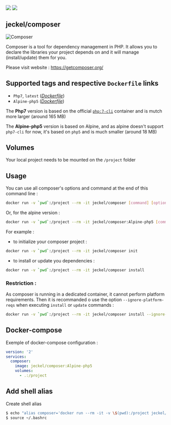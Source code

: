 [![](https://images.microbadger.com/badges/image/jeckel/composer.svg)](https://microbadger.com/images/jeckel/composer "Get your own image badge on microbadger.com") [![](https://images.microbadger.com/badges/version/jeckel/composer.svg)](https://microbadger.com/images/jeckel/composer "Get your own version badge on microbadger.com")

## jeckel/composer

![Composer](https://getcomposer.org/img/logo-composer-transparent5.png)

Composer is a tool for dependency management in PHP. It allows you to declare the libraries your project depends on and it will manage (install/update) them for you.
 
Please visit website : https://getcomposer.org/

## Supported tags and respective `Dockerfile` links

* `Php7`, `latest` (*[Dockerfile](https://github.com/jeckel/dockerfiles/blob/master/composer/Php7/Dockerfile)*)
* `Alpine-php5` (*[Dockerfile](https://github.com/jeckel/dockerfiles/blob/master/composer/Alpine-php5/Dockerfile)*)

The **Php7** version is based on the official [`php:7-cli`](https://hub.docker.com/_/php/) container and is mutch more larger (around 165 MB)

The **Alpine-php5** version is based on Alpine, and as alpine doesn't support `php7-cli` for now, it's based on `php5` and is much smaller (around 18 MB) 

## Volumes
Your local project needs to be mounted on the `/project` folder

## Usage

You can use all composer's options and command at the end of this command line :

```bash
docker run -v `pwd`:/project --rm -it jeckel/composer [command] [options]
```
Or, for the alpine version :
```bash
docker run -v `pwd`:/project --rm -it jeckel/composer:Alpine-php5 [command] [options]
```


For example :
* to initialize your composer project :
```bash
docker run -v `pwd`:/project --rm -it jeckel/composer init
```
* to install or update you dependencies :
```bash
docker run -v `pwd`:/project --rm -it jeckel/composer install
```

### Restriction :
As composer is running in a dedicated container, it cannot perform platform requirements. Then it is recommanded o use the option `--ignore-platform-reqs` when executing `install` or `update` commands :

```bash
docker run -v `pwd`:/project --rm -it jeckel/composer install --ignore-platform-reqs
```

## Docker-compose

Exemple of docker-compose configuration :

```yaml
version: '2'
services:
  composer:
    image: jeckel/composer:Alpine-php5
    volumes:
      - .:/project
```

## Add shell alias

Create shell alias

```bash
$ echo "alias composer='docker run --rm -it -v \$(pwd):/project jeckel/composer'" >> ~/.bashrc
$ source ~/.bashrc
```